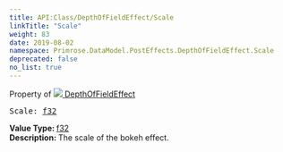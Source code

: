 ```yaml
---
title: API:Class/DepthOfFieldEffect/Scale
linkTitle: "Scale"
weight: 83
date: 2019-08-02
namespace: Primrose.DataModel.PostEffects.DepthOfFieldEffect.Scale
deprecated: false
no_list: true
---
```

Property of <a href="/docs/api-reference/Class/DepthOfFieldEffect"><img src="/icons/silk/posteffect.png"/>&nbsp;DepthOfFieldEffect</a>
<pre class="method-declaration">
Scale: <a class="type" href="/docs/api-reference/System/Primitives#single">f32</a></pre>
<b>Value Type: </b>
<a class="type" href="/docs/api-reference/System/Primitives#single">f32</a>
<br/>
<b>Description: </b>
The scale of the bokeh effect.

